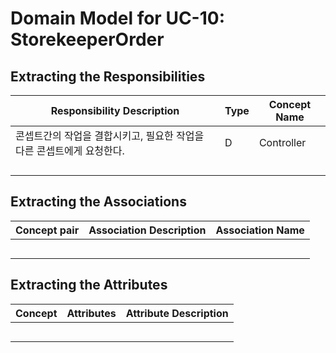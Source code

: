 # Domain Model for UC-10: StorekeeperOrder

## Extracting the Responsibilities

| Responsibility Description                                   | Type | Concept Name |
| ------------------------------------------------------------ | ---- | ------------ |
| 콘셉트간의 작업을 결합시키고, 필요한 작업을 다른 콘셉트에게 요청한다.  |  D  | Controller   |
|         |    |     |
|   |   |     |
|    |     |    |
|        |     |    |

## Extracting the Associations

| Concept pair | Association Description | Association Name |
| ------------------ | ----------------------- | ---------------- |
|  |     |   |
|   |   |   |
|   |       |      |
|  |  |        |
|   |    |      |  

## Extracting the Attributes

| Concept | Attributes | Attribute Description |
| ------- | ---------- | --------------------- |
|   |    |      |
|   | |                       |
|         |            |                       |
|         |            |                       |
|         |            |                       |
